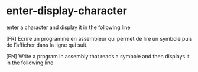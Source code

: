 # enter-display-character
enter a character and display it in the following line

[FR]
Ecrire un programme en assembleur qui permet de lire un symbole puis de l’afficher dans la ligne qui 
suit. 

[EN]
Write a program in assembly that reads a symbole and then displays it in the following line
